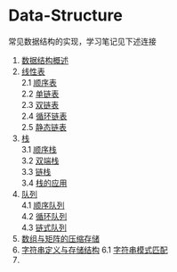 # Data-Structure

常见数据结构的实现，学习笔记见下述连接

1. [数据结构概述](https://alex-mcavoy.github.io/notes/data-structure/35ca0ba5.html)
2. [线性表](https://alex-mcavoy.github.io/notes/data-structure/40f24371.html) </br>
    2.1 [顺序表](https://alex-mcavoy.github.io/notes/data-structure/f35acf61.html) </br>
    2.2 [单链表](https://alex-mcavoy.github.io/notes/data-structure/71c610d3.html) </br>
    2.3 [双链表](https://alex-mcavoy.github.io/notes/data-structure/c1a5ceb3.html) </br>
    2.4 [循环链表](https://alex-mcavoy.github.io/notes/data-structure/23c1ac0e.html) </br>
    2.5 [静态链表](https://alex-mcavoy.github.io/notes/data-structure/270275d2.html) </br>
3. [栈](https://alex-mcavoy.github.io/notes/data-structure/6534ce06.html)</br>
    3.1 [顺序栈](https://alex-mcavoy.github.io/notes/data-structure/dbb1f3e2.html)</br>
    3.2 [双端栈](https://alex-mcavoy.github.io/notes/data-structure/aab050fd.html)</br>
    3.3 [链栈](https://alex-mcavoy.github.io/notes/data-structure/b899469.html)</br>
    3.4 [栈的应用](https://alex-mcavoy.github.io/notes/data-structure/bcd57b6.html)</br>
4. [队列](https://alex-mcavoy.github.io/notes/data-structure/6534ce06.html)</br>
    4.1 [顺序队列](https://alex-mcavoy.github.io/notes/data-structure/4901c438.html)</br>
    4.2 [循环队列](https://alex-mcavoy.github.io/notes/data-structure/b66774c1.html)</br>
    4.3 [链式队列](https://alex-mcavoy.github.io/notes/data-structure/f6839f18.html)</br>
5. [数组与矩阵的压缩存储](https://alex-mcavoy.github.io/notes/data-structure/233df825.html)
6. [字符串定义与存储结构](https://alex-mcavoy.github.io/notes/data-structure/cd4644a3.html)
    6.1 [字符串模式匹配](https://alex-mcavoy.github.io/notes/data-structure/761134bf.html)
7. 
